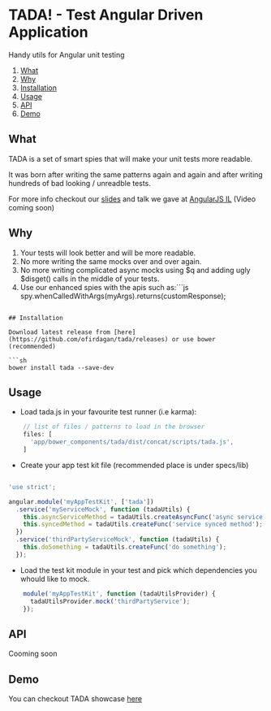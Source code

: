 TADA! - Test Angular Driven Application 
====

Handy utils for Angular unit testing

1. [What](#what)
2. [Why](#why)
3. [Installation](#installation)
4. [Usage](#usage)
5. [API](#api)
6. [Demo](#demo)


## What

TADA is a set of smart spies that will make your unit tests more readable.

It was born after writing the same patterns again and again and after writing hundreds of bad looking / unreadble tests.

For more info checkout our [slides](https://slides.com/nadav/how-not-to-test-your-angular-application#/) and talk we gave at [AngularJS IL](http://www.meetup.com/AngularJS-IL/events/220091391/) (Video coming soon)

## Why

1. Your tests will look better and will be more readable.
2. No more writing the same mocks over and over again.
3. No more writing complicated async mocks using $q and adding ugly $disget() calls in the middle of your tests.
4. Use our enhanced spies with the apis such as:```js
spy.whenCalledWithArgs(myArgs).returns(customResponse);
```

## Installation

Download latest release from [here](https://github.com/ofirdagan/tada/releases) or use bower (recommended)

```sh
bower install tada --save-dev
```

## Usage

- Load tada.js in your favourite test runner (i.e karma): 

```js
    // list of files / patterns to load in the browser
    files: [
      'app/bower_components/tada/dist/concat/scripts/tada.js',
    ]
```

- Create your app test kit file (recommended place is under specs/lib)

```js

'use strict';

angular.module('myAppTestKit', ['tada'])
  .service('myServiceMock', function (tadaUtils) {
    this.asyncServiceMethod = tadaUtils.createAsyncFunc('async service method');
    this.syncedMethod = tadaUtils.createFunc('service synced method');
  })
  .service('thirdPartyServiceMock', function (tadaUtils) {
    this.doSomething = tadaUtils.createFunc('do something');
  });

```

- Load the test kit module in your test and pick which dependencies you whould like to mock.

```js
    module('myAppTestKit', function (tadaUtilsProvider) {
      tadaUtilsProvider.mock('thirdPartyService');
    });
```

## API
Cooming soon


## Demo

You can checkout TADA showcase [here](https://github.com/nadav-dav/tada-example)
